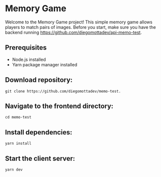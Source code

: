 # Memory Game

Welcome to the Memory Game project! This simple memory game allows players to match pairs of images. Before you start, make sure you have the backend running https://github.com/diegomottadev/api-memo-test.

## Prerequisites

- Node.js installed
- Yarn package manager installed

## Download repository:

    git clone https://github.com/diegomottadev/memo-test.

## Navigate to the frontend directory:

    cd memo-test

##  Install dependencies:

    yarn install

## Start the client server:

    yarn dev
